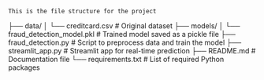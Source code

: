     This is the file structure for the project

├── data/
│ └── creditcard.csv # Original dataset
├── models/
│ └── fraud_detection_model.pkl # Trained model saved as a pickle file
├── fraud_detection.py # Script to preprocess data and train the model
├── streamlit_app.py # Streamlit app for real-time prediction
├── README.md # Documentation file
└── requirements.txt # List of required Python packages
